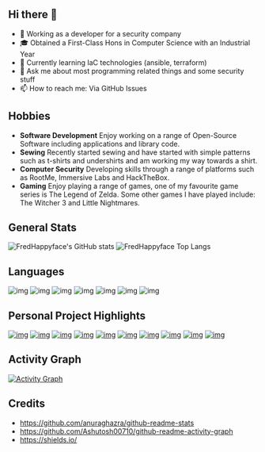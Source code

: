 ## Hi there 👋

<!--
**FredHappyface/FredHappyface** is a ✨ _special_ ✨ repository because its `README.md` (this file) appears on your GitHub profile.

- 👯 Looking to collaborate on ...
- 🤔 Looking for help with ...
- 😄 Pronouns: ...
- ⚡ Fun fact: ...
-->

- 🔭 Working as a developer for a security company
- 🎓 Obtained a First-Class Hons in Computer Science with an Industrial Year
- 🌱 Currently learning IaC technologies (ansible, terraform)
- 💬 Ask me about most programming related things and some security stuff
- 📫 How to reach me: Via GitHub Issues

## Hobbies

- **Software Development** Enjoy working on a range of
  Open-Source Software including applications and library code.
- **Sewing** Recently started sewing and have started with simple patterns
  such as t-shirts and undershirts and am working my way towards a shirt.
- **Computer Security** Developing skills through a range of platforms
  such as RootMe, Immersive Labs and HackTheBox.
- **Gaming** Enjoy playing a range of games, one of my favourite game
  series is The Legend of Zelda. Some other games I have played include:
  The Witcher 3 and Little Nightmares.

## General Stats

![FredHappyface's GitHub stats](https://github-readme-stats.vercel.app/api?username=FredHappyface&count_private=true&show_icons=true&theme=radical&hide_border=true&include_all_commits=true&count_private=true&role=OWNER,COLLABORATOR)
![FredHappyface Top Langs](https://github-readme-stats.vercel.app/api/top-langs/?username=FredHappyface&langs_count=8&theme=radical&hide_border=true&layout=compact&card_width=445&include_all_commits=true&count_private=true&role=OWNER,COLLABORATOR&hide=css)

## Languages

![img](https://img.shields.io/badge/-Python-000?style=for-the-badge&logo=python&color=151515&logoColor=000&labelColor=fd428e)
![img](https://img.shields.io/badge/-Kotlin-000?style=for-the-badge&logo=kotlin&color=151515&logoColor=000&labelColor=fd428e)
![img](https://img.shields.io/badge/-Java-000?style=for-the-badge&logo=coffeescript&color=151515&logoColor=000&labelColor=fd428e)
![img](https://img.shields.io/badge/-JavaScript-000?style=for-the-badge&logo=javascript&color=151515&logoColor=000&labelColor=fd428e)
![img](https://img.shields.io/badge/-HTML-000?style=for-the-badge&logo=html5&color=151515&logoColor=000&labelColor=fd428e)
![img](https://img.shields.io/badge/-CSS-000?style=for-the-badge&logo=css3&color=151515&logoColor=000&labelColor=fd428e)
![img](https://img.shields.io/badge/-Nunjucks-000?style=for-the-badge&logo=nunjucks&color=151515&logoColor=000&labelColor=fd428e)

## Personal Project Highlights

[![img](https://github-readme-stats.vercel.app/api/pin/?username=FredHappyface&theme=radical&hide_border=true&repo=VSCode.OSKeybindings)](https://github.com/FredHappyface/VSCode.OSKeybindings)
[![img](https://github-readme-stats.vercel.app/api/pin/?username=FredHappyface&theme=radical&hide_border=true&repo=CPP.ImageEncoder)](https://github.com/FredHappyface/CPP.ImageEncoder)
[![img](https://github-readme-stats.vercel.app/api/pin/?username=FredHappyface&theme=radical&hide_border=true&repo=Android.EweSticker)](https://github.com/FredHappyface/Android.EweSticker)
[![img](https://github-readme-stats.vercel.app/api/pin/?username=FredHappyface&theme=radical&hide_border=true&repo=Android.FHCode)](https://github.com/FredHappyface/Android.FHCode)
[![img](https://github-readme-stats.vercel.app/api/pin/?username=FHPythonUtils&theme=radical&hide_border=true&repo=Cli2Gui)](https://github.com/FHPythonUtils/Cli2Gui)
[![img](https://github-readme-stats.vercel.app/api/pin/?username=FHPythonUtils&theme=radical&hide_border=true&repo=PyLottie)](https://github.com/FHPythonUtils/PyLottie)
[![img](https://github-readme-stats.vercel.app/api/pin/?username=FHPythonUtils&theme=radical&hide_border=true&repo=BlendModes)](https://github.com/FHPythonUtils/BlendModes)
[![img](https://github-readme-stats.vercel.app/api/pin/?username=FHPythonUtils&theme=radical&hide_border=true&repo=SVGTrace)](https://github.com/FHPythonUtils/SVGTrace)
[![img](https://github-readme-stats.vercel.app/api/pin/?username=FHPWA&theme=radical&hide_border=true&repo=passwordgen)](https://github.com/FHPWA/passwordgen)
[![img](https://github-readme-stats.vercel.app/api/pin/?username=FHPWA&theme=radical&hide_border=true&repo=aerodice)](https://github.com/FHPWA/aerodice)

## Activity Graph

[![Activity Graph](https://activity-graph.herokuapp.com/graph?username=fredhappyface&hide_border=true&bg_color=151515&color=fff&line=fd428e&point=fd428e)](https://fredhappyface.dev)

## Credits

- https://github.com/anuraghazra/github-readme-stats
- https://github.com/Ashutosh00710/github-readme-activity-graph
- https://shields.io/
